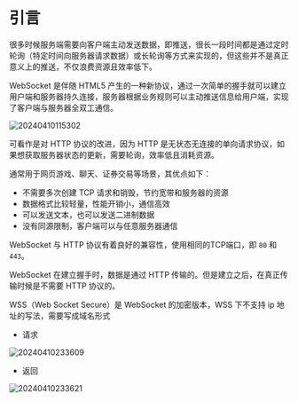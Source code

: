 # 引言

很多时候服务端需要向客户端主动发送数据，即推送，很长一段时间都是通过定时轮询（特定时间向服务器请求数据）或长轮询等方式来实现的，但这些并不是真正意义上的推送，不仅浪费资源且效率低下。

WebSocket 是伴随 HTML5 产生的一种新协议，通过一次简单的握手就可以建立用户端和服务器持久连接，服务器根据业务规则可以主动推送信息给用户端，实现了客户端与服务器全双工通信。

![20240410115302](https://image.zuoright.com/20240410115302.png)

可看作是对 HTTP 协议的改进，因为 HTTP 是无状态无连接的单向请求协议，如果想获取服务器状态的更新，需要轮询，效率低且消耗资源。

通常用于网页游戏、聊天、证券交易等场景，其优点如下：

- 不需要多次创建 TCP 请求和销毁，节约宽带和服务器的资源
- 数据格式比较轻量，性能开销小，通信高效
- 可以发送文本，也可以发送二进制数据
- 没有同源限制，客户端可以与任意服务器通信

WebSocket 与 HTTP 协议有着良好的兼容性，使用相同的TCP端口，即 `80` 和 `443`。

WebSocket 在建立握手时，数据是通过 HTTP 传输的。但是建立之后，在真正传输时候是不需要 HTTP 协议的。

WSS（Web Socket Secure）是 WebSocket 的加密版本，WSS 下不支持 ip 地址的写法，需要写成域名形式

- 请求

![20240410233609](https://image.zuoright.com/20240410233609.png)

- 返回

![20240410233621](https://image.zuoright.com/20240410233621.png)
